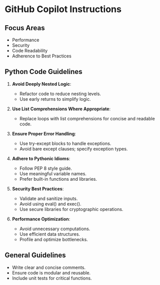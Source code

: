 # GitHub Copilot Instructions

## Focus Areas
- Performance
- Security
- Code Readability
- Adherence to Best Practices

## Python Code Guidelines
1. **Avoid Deeply Nested Logic**:
   - Refactor code to reduce nesting levels.
   - Use early returns to simplify logic.

2. **Use List Comprehensions Where Appropriate**:
   - Replace loops with list comprehensions for concise and readable code.

3. **Ensure Proper Error Handling**:
   - Use try-except blocks to handle exceptions.
   - Avoid bare except clauses; specify exception types.

4. **Adhere to Pythonic Idioms**:
   - Follow PEP 8 style guide.
   - Use meaningful variable names.
   - Prefer built-in functions and libraries.

5. **Security Best Practices**:
   - Validate and sanitize inputs.
   - Avoid using eval() and exec().
   - Use secure libraries for cryptographic operations.

6. **Performance Optimization**:
   - Avoid unnecessary computations.
   - Use efficient data structures.
   - Profile and optimize bottlenecks.

## General Guidelines
- Write clear and concise comments.
- Ensure code is modular and reusable.
- Include unit tests for critical functions.
